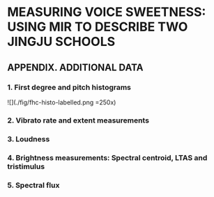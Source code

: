 # MEASURING VOICE SWEETNESS: USING MIR TO DESCRIBE TWO JINGJU SCHOOLS
## APPENDIX. ADDITIONAL DATA
### 1. First degree and pitch histograms
![](./fig/fhc-histo-labelled.png =250x)
<!---![alt tag](https://github.com/jingjusweetness/jingjusweetnessISMIR2015/blob/master/fig/fhc-histo-labelled.png)--->
### 2. Vibrato rate and extent measurements
### 3. Loudness
### 4. Brightness measurements: Spectral centroid, LTAS and tristimulus
### 5. Spectral flux
